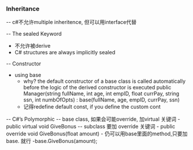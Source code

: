 ###  Inheritance  ###

-- c#不允许multiple inheritence, 但可以用interface代替

-- The sealed Keyword
  - 不允许被derive 
  - C# structures are always implicitly sealed 
  
-- Constructor
  - using base  
    - why? the default constructor of a base class is called automatically before the logic of the derived constructor is executed
      public Manager(string fullName, int age, int empID,
                    float currPay, string ssn, int numbOfOpts)
                    : base(fullName, age, empID, currPay, ssn)
    - 记得redefine default const, if you define the custom cont 
    
    
-- C#’s Polymorphic
  -- base class, 如果会可能override, 加virtual 关键词 
    - public virtual void GiveBonus
  -- subclass 要加 override 关键词 
    -  public override void GiveBonus(float amount)
    - 仍可以用base里面的method,只要加 base. 就行 
      -base.GiveBonus(amount); 
